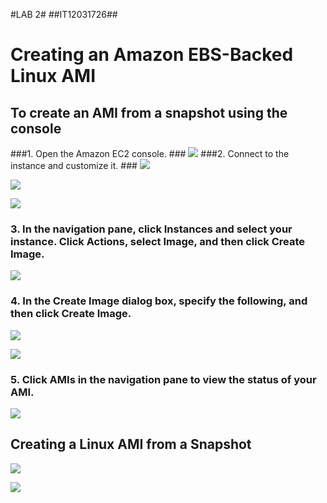 #LAB 2#
##IT12031726##

# Creating an Amazon EBS-Backed Linux AMI #
## To create an AMI from a snapshot using the console ##
###1. Open the Amazon EC2 console. ###
![](https://scontent-sin1-1.xx.fbcdn.net/hphotos-xpt1/v/t1.0-9/11811335_790821244371565_5983645375015484098_n.jpg?oh=8fd1d82e65bc6e10858874663eb8d1d9&oe=56529C78)
###2. Connect to the instance and customize it. ###
![](https://scontent-sin1-1.xx.fbcdn.net/hphotos-xft1/v/t1.0-9/11745788_790821274371562_1358310071071900263_n.jpg?oh=1a379164310c577873a1601dbc0a3e10&oe=564189CA)

![](https://scontent-sin1-1.xx.fbcdn.net/hphotos-xpt1/v/t1.0-9/11707595_790821317704891_5279189967571065741_n.jpg?oh=857af5df54716f5525f8ca34aa968670&oe=56476551)

![](https://scontent-sin1-1.xx.fbcdn.net/hphotos-xtp1/v/t1.0-9/11811366_790821334371556_7762025857904531956_n.jpg?oh=cf810931527d2e43cb2be728cc9cca1a&oe=5648207D)
### 3. In the navigation pane, click Instances and select your instance. Click Actions, select Image, and then click Create Image. ###
![](https://scontent-sin1-1.xx.fbcdn.net/hphotos-xta1/v/t1.0-9/11800591_790821364371553_5621232060337402731_n.jpg?oh=1c4ea988ce4bc11e99bc57bd09cc38d8&oe=56497445)
### 4. In the Create Image dialog box, specify the following, and then click Create Image. ###
![](https://scontent-sin1-1.xx.fbcdn.net/hphotos-xft1/v/t1.0-9/11745827_790821401038216_5991821464036261249_n.jpg?oh=d2387c1ca1834abc1b7f539bdf7b02ff&oe=565899DA)

![](https://scontent-sin1-1.xx.fbcdn.net/hphotos-xaf1/v/t1.0-9/11796469_790821441038212_49559749897445046_n.jpg?oh=add6daf3eaeac900f0a4472a86c22911&oe=560DF844)
### 5. Click AMIs in the navigation pane to view the status of your AMI. ###
![](https://scontent-sin1-1.xx.fbcdn.net/hphotos-xpa1/v/t1.0-9/11751928_790821467704876_2801503627982797504_n.jpg?oh=da8c87dc000c971571133f4ee6f0f333&oe=5649AE23)
## Creating a Linux AMI from a Snapshot ##
![](https://scontent-sin1-1.xx.fbcdn.net/hphotos-xtp1/v/t1.0-9/11811405_790821557704867_4972714543368632635_n.jpg?oh=ffe2fa30c565b783926dc8bcf7259079&oe=56451863)

![](https://scontent-sin1-1.xx.fbcdn.net/hphotos-xaf1/v/t1.0-9/11781862_790821574371532_8445651320407008441_n.jpg?oh=ace840b9bd8ea7078c47579deb579f15&oe=560DE71F)

